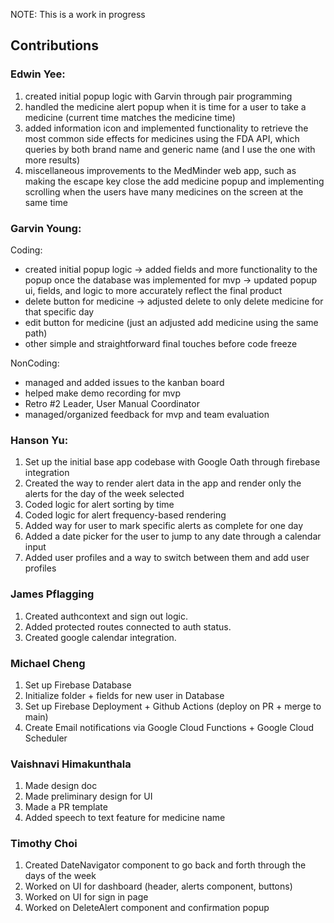 NOTE: This is a work in progress

## Contributions

### Edwin Yee:
1. created initial popup logic with Garvin through pair programming
2. handled the medicine alert popup when it is time for a user to take a medicine (current time matches the medicine time)
3. added information icon and implemented functionality to retrieve the most common side effects for medicines using the FDA API, which queries by both brand name and generic name (and I use the one with more results)
4. miscellaneous improvements to the MedMinder web app, such as making the escape key close the add medicine popup and implementing scrolling when the users have many medicines on the screen at the same time

### Garvin Young:

Coding:
- created initial popup logic -> added fields and more functionality to the popup once the database was implemented for mvp -> updated popup ui, fields, and logic to more accurately reflect the final product
- delete button for medicine -> adjusted delete to only delete medicine for that specific day
- edit button for medicine (just an adjusted add medicine using the same path)
- other simple and straightforward final touches before code freeze

NonCoding:
- managed and added issues to the kanban board
- helped make demo recording for mvp
- Retro #2 Leader, User Manual Coordinator
- managed/organized feedback for mvp and team evaluation

### Hanson Yu:

1. Set up the initial base app codebase with Google Oath through firebase integration
2. Created the way to render alert data in the app and render only the alerts for the day of the week selected
3. Coded logic for alert sorting by time
4. Coded logic for alert frequency-based rendering
5. Added way for user to mark specific alerts as complete for one day
6. Added a date picker for the user to jump to any date through a calendar input
7. Added user profiles and a way to switch between them and add user profiles

### James Pflagging

1. Created authcontext and sign out logic.
2. Added protected routes connected to auth status.
3. Created google calendar integration.

### Michael Cheng

1. Set up Firebase Database
2. Initialize folder + fields for new user in Database
3. Set up Firebase Deployment + Github Actions (deploy on PR + merge to main)
4. Create Email notifications via Google Cloud Functions + Google Cloud Scheduler

### Vaishnavi Himakunthala

1. Made design doc
2. Made preliminary design for UI
3. Made a PR template
4. Added speech to text feature for medicine name

### Timothy Choi
1. Created DateNavigator component to go back and forth through the days of the week
2. Worked on UI for dashboard (header, alerts component, buttons)
3. Worked on UI for sign in page
4. Worked on DeleteAlert component and confirmation popup

